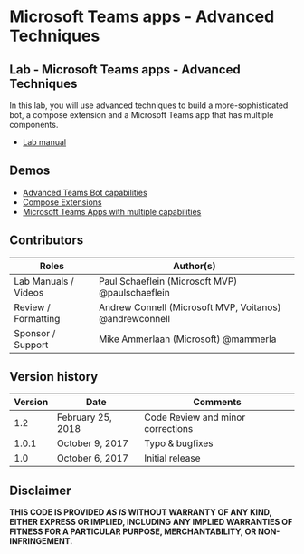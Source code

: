 # Microsoft Teams apps - Advanced Techniques

## Lab - Microsoft Teams apps - Advanced Techniques

In this lab, you will use advanced techniques to build a more-sophisticated bot, a compose extension and a Microsoft Teams app that has multiple components.

- [Lab manual](./Lab.md)

## Demos

- [Advanced Teams Bot capabilities](./Demos/01%20-%20teams-bot2)
- [Compose Extensions](./Demos/02%20-%20teams-bot2)
- [Microsoft Teams Apps with multiple capabilities](./Demos/03%20-%20teams-bot2)

## Contributors

|        Roles         |                        Author(s)                        |
| -------------------- | ------------------------------------------------------- |
| Lab Manuals / Videos | Paul Schaeflein (Microsoft MVP) @paulschaeflein         |
| Review / Formatting  | Andrew Connell (Microsoft MVP, Voitanos) @andrewconnell |
| Sponsor / Support    | Mike Ammerlaan (Microsoft) @mammerla                    |

## Version history

| Version |       Date        |             Comments              |
| ------- | ----------------- | --------------------------------- |
| 1.2     | February 25, 2018 | Code Review and minor corrections |
| 1.0.1   | October 9, 2017   | Typo & bugfixes                   |
| 1.0     | October 6, 2017   | Initial release                   |

## Disclaimer

**THIS CODE IS PROVIDED *AS IS* WITHOUT WARRANTY OF ANY KIND, EITHER EXPRESS OR IMPLIED, INCLUDING ANY IMPLIED WARRANTIES OF FITNESS FOR A PARTICULAR PURPOSE, MERCHANTABILITY, OR NON-INFRINGEMENT.**
